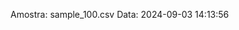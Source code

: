  Amostra: sample_100.csv
                               Data: 2024-09-03 14:13:56
                        